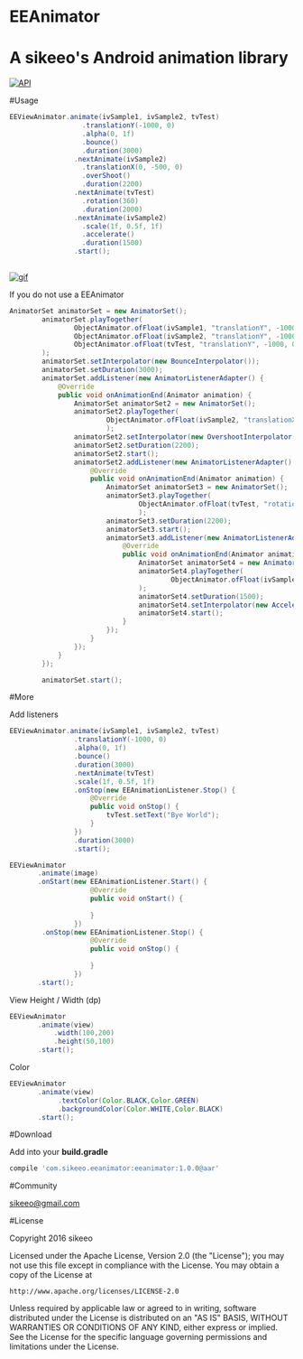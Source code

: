 # EEAnimator
A sikeeo's Android animation library
=======

[![API](https://img.shields.io/badge/API-14%2B-green.svg)](https://github.com/sikeeo/EEAnimator)


#Usage

```java
EEViewAnimator.animate(ivSample1, ivSample2, tvTest)
                  .translationY(-1000, 0)
                  .alpha(0, 1f)
                  .bounce()
                  .duration(3000)
                .nextAnimate(ivSample2)
                  .translationX(0, -500, 0)
                  .overShoot()
                  .duration(2200)
                .nextAnimate(tvTest)
                  .rotation(360)
                  .duration(2000)
                .nextAnimate(ivSample2)
                  .scale(1f, 0.5f, 1f)
                  .accelerate()
                  .duration(1500)
                .start();
       
```

[![gif](http://i.giphy.com/BHM3pgcKJIhcA.gif)](https://youtu.be/SHS1neM53Hc)

If you do not use a EEAnimator

```java
AnimatorSet animatorSet = new AnimatorSet();
        animatorSet.playTogether(
                ObjectAnimator.ofFloat(ivSample1, "translationY", -1000, 0),
                ObjectAnimator.ofFloat(ivSample2, "translationY", -1000, 0),
                ObjectAnimator.ofFloat(tvTest, "translationY", -1000, 0),
        );
        animatorSet.setInterpolator(new BounceInterpolator());
        animatorSet.setDuration(3000);
        animatorSet.addListener(new AnimatorListenerAdapter() {
            @Override
            public void onAnimationEnd(Animator animation) {
                AnimatorSet animatorSet2 = new AnimatorSet();
                animatorSet2.playTogether(
                        ObjectAnimator.ofFloat(ivSample2, "translationX", 0, -500, 0),
                        );
                animatorSet2.setInterpolator(new OvershootInterpolator());
                animatorSet2.setDuration(2200);
                animatorSet2.start();
                animatorSet2.addListener(new AnimatorListenerAdapter() {
                    @Override
                    public void onAnimationEnd(Animator animation) {
                        AnimatorSet animatorSet3 = new AnimatorSet();
                        animatorSet3.playTogether(
                                ObjectAnimator.ofFloat(tvTest, "rotation",360)
                                );
                        animatorSet3.setDuration(2200);
                        animatorSet3.start();
                        animatorSet3.addListener(new AnimatorListenerAdapter() {
                            @Override
                            public void onAnimationEnd(Animator animation) {
                                AnimatorSet animatorSet4 = new AnimatorSet();
                                animatorSet4.playTogether(
                                        ObjectAnimator.ofFloat(ivSample2, "scale",1f, 0.5f, 1f)
                                );
                                animatorSet4.setDuration(1500);
                                animatorSet4.setInterpolator(new AccelerateInterpolator());
                                animatorSet4.start();
                            }
                        });
                    }
                });
            }
        });

        animatorSet.start();
```

#More

Add listeners
```java
EEViewAnimator.animate(ivSample1, ivSample2, tvTest)
                .translationY(-1000, 0)
                .alpha(0, 1f)
                .bounce()
                .duration(3000)
                .nextAnimate(tvTest)
                .scale(1f, 0.5f, 1f)
                .onStop(new EEAnimationListener.Stop() {
                    @Override
                    public void onStop() {
                        tvTest.setText("Bye World");
                    }
                })
                .duration(3000)
                .start();
```

```java
EEViewAnimator
       .animate(image)
       .onStart(new EEAnimationListener.Start() {
                    @Override
                    public void onStart() {
                        
                    }
                })
        .onStop(new EEAnimationListener.Stop() {
                    @Override
                    public void onStop() {
                        
                    }
                })
       .start();
```


View Height / Width (dp)
```java
EEViewAnimator
       .animate(view)
           .width(100,200)
           .height(50,100)
       .start();
```

Color
```java
EEViewAnimator
       .animate(view)
            .textColor(Color.BLACK,Color.GREEN)
            .backgroundColor(Color.WHITE,Color.BLACK)
       .start();
```


#Download

Add into your **build.gradle**

```groovy
compile 'com.sikeeo.eeanimator:eeanimator:1.0.0@aar'
```

#Community

sikeeo@gmail.com

#License

  Copyright 2016 sikeeo

  Licensed under the Apache License, Version 2.0 (the "License");
  you may not use this file except in compliance with the License.
  You may obtain a copy of the License at

    http://www.apache.org/licenses/LICENSE-2.0

  Unless required by applicable law or agreed to in writing, software
  distributed under the License is distributed on an "AS IS" BASIS,
  WITHOUT WARRANTIES OR CONDITIONS OF ANY KIND, either express or implied.
  See the License for the specific language governing permissions and
  limitations under the License.
 
